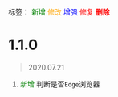 标签：
<font color=green>新增</font>
<font color=orange>修改</font>
<font color=blue>增强</font>
<font color=red>修复</font>
<font color=red><strong>删除</strong></font>



# 1.1.0
> 2020.07.21  
1. <font color=green>新增</font> 判断是否`Edge`浏览器
